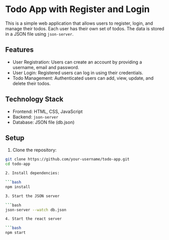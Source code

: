 # Todo App with Register and Login

This is a simple web application that allows users to register, login, and manage their todos. Each user has their own set of todos.  The data is stored in a JSON file using `json-server`.

## Features

- User Registration: Users can create an account by providing a username, email and password.
- User Login: Registered users can log in using their credentials.
- Todo Management: Authenticated users can add, view, update, and delete their todos.

## Technology Stack

- Frontend: HTML, CSS, JavaScript
- Backend: `json-server`
- Database: JSON file (db.json)

## Setup

1. Clone the repository:

```bash
git clone https://github.com/your-username/todo-app.git
cd todo-app

2. Install dependencies:

```bash
npm install

3. Start the JSON server

```bash
json-server --watch db.json

4. Start the react server

```bash
npm start